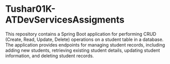 # Tushar01K-ATDevServicesAssigments
This repository contains a Spring Boot application for performing CRUD (Create, Read, Update, Delete) operations on a student table in a database. The application provides endpoints for managing student records, including adding new students, retrieving existing student details, updating student information, and deleting student records.
